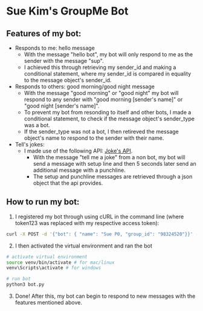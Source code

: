 # Sue Kim's GroupMe Bot

## Features of my bot:
- Responds to me: hello message
  - With the message "hello bot", my bot will only respond to me as the sender with the message "sup".
  - I achieved this through retrieving my sender_id and making a conditional statement, where my sender_id is compared in equality to the message object's sender_id. 
 - Responds to others: good morning/good night message
   - With the message "good morning" or "good night" my bot will respond to any sender with "good morning [sender's name]" or "good night [sender's name]".
   - To prevent my bot from resonding to itself and other bots, I made a conditional statement, to check if the message object's sender_type was a bot.
   - If the sender_type was not a bot, I then retireved the message object's name to respond to the sender with their name.
- Tell's jokes:
  - I made use of the following API: [Joke's API](https://official-joke-api.appspot.com/random_joke).
    - With the message "tell me a joke" from a non bot, my bot will send a message with setup line and then 5 seconds later send an additional message with a punchline.
     - The setup and punchline messages are retrieved through a json object that the api provides.

## How to run my bot:
1. I registered my bot through using cURL in the command line (where token123 was replaced with my respective access token):
```bash
curl -X POST -d '{"bot": { "name": "Sue P0, "group_id": "98324520"}}' - 'Content-Type: application/json' https://api.groupme.com/v3/bots?token=token123
```
2. I then activated the virtual environment and ran the bot
```bash
# activate virtual environment
source venv/bin/activate # for mac/linux
venv\Scripts\activate # for windows

# run bot
python3 bot.py
```
3. Done! After this, my bot can begin to respond to new messages with the features mentioned above.
  

